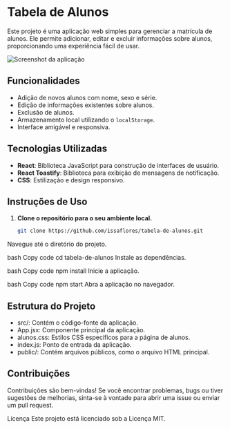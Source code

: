 # Tabela de Alunos

Este projeto é uma aplicação web simples para gerenciar a matrícula de alunos. Ele permite adicionar, editar e excluir informações sobre alunos, proporcionando uma experiência fácil de usar.

![Screenshot da aplicação](screenshot.png)

## Funcionalidades

- Adição de novos alunos com nome, sexo e série.
- Edição de informações existentes sobre alunos.
- Exclusão de alunos.
- Armazenamento local utilizando o `localStorage`.
- Interface amigável e responsiva.

## Tecnologias Utilizadas

- **React**: Biblioteca JavaScript para construção de interfaces de usuário.
- **React Toastify**: Biblioteca para exibição de mensagens de notificação.
- **CSS**: Estilização e design responsivo.

## Instruções de Uso

1. **Clone o repositório para o seu ambiente local.**
   ```bash
   git clone https://github.com/issaflores/tabela-de-alunos.git
Navegue até o diretório do projeto.

 bash
Copy code
cd tabela-de-alunos
Instale as dependências.

 bash
Copy code
npm install
Inicie a aplicação.

 bash
Copy code
npm start
Abra a aplicação no navegador.


## Estrutura do Projeto
- src/: Contém o código-fonte da aplicação.
- App.jsx: Componente principal da aplicação.
- alunos.css: Estilos CSS específicos para a página de alunos.
- index.js: Ponto de entrada da aplicação.
 - public/: Contém arquivos públicos, como o arquivo HTML principal.
## Contribuições
Contribuições são bem-vindas! Se você encontrar problemas, bugs ou tiver sugestões de melhorias, sinta-se à vontade para abrir uma issue ou enviar um pull request.

Licença
Este projeto está licenciado sob a Licença MIT.
